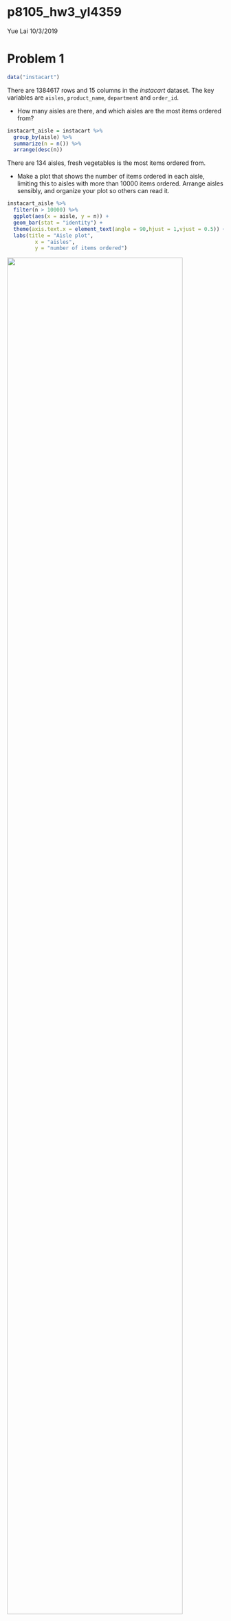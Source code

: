 p8105\_hw3\_yl4359
================
Yue Lai
10/3/2019

# Problem 1

``` r
data("instacart")
```

There are 1384617 rows and 15 columns in the *instacart* dataset. The
key variables are `aisles`, `product_name`, `department` and `order_id`.

  - How many aisles are there, and which aisles are the most items
    ordered from?

<!-- end list -->

``` r
instacart_aisle = instacart %>% 
  group_by(aisle) %>% 
  summarize(n = n()) %>% 
  arrange(desc(n))
```

There are 134 aisles, fresh vegetables is the most items ordered from.

  - Make a plot that shows the number of items ordered in each aisle,
    limiting this to aisles with more than 10000 items ordered. Arrange
    aisles sensibly, and organize your plot so others can read it.

<!-- end list -->

``` r
instacart_aisle %>% 
  filter(n > 10000) %>% 
  ggplot(aes(x = aisle, y = n)) +
  geom_bar(stat = "identity") +
  theme(axis.text.x = element_text(angle = 90,hjust = 1,vjust = 0.5)) +
  labs(title = "Aisle plot",
         x = "aisles",
         y = "number of items ordered")
```

<img src="p8105_hw3_yl4359_files/figure-gfm/unnamed-chunk-3-1.png" width="90%" />

  - Make a table showing the three most popular items in each of the
    aisles “baking ingredients”, “dog food care”, and “packaged
    vegetables fruits”. Include the number of times each item is ordered
    in your table.

<!-- end list -->

``` r
instacart %>% 
  group_by(aisle, product_name) %>% 
  summarize(n = n()) %>% 
  mutate(rank_n = min_rank(desc(n))) %>% 
  filter((rank_n == "1" | rank_n == "2" | rank_n == "3") 
         & (aisle == "baking ingredients" | aisle == "dog food care" | aisle == "packaged vegetables fruits")) %>% 
  select(-rank_n) %>% 
  knitr::kable()
```

| aisle                      | product\_name                                 |    n |
| :------------------------- | :-------------------------------------------- | ---: |
| baking ingredients         | Cane Sugar                                    |  336 |
| baking ingredients         | Light Brown Sugar                             |  499 |
| baking ingredients         | Pure Baking Soda                              |  387 |
| dog food care              | Organix Chicken & Brown Rice Recipe           |   28 |
| dog food care              | Small Dog Biscuits                            |   26 |
| dog food care              | Snack Sticks Chicken & Rice Recipe Dog Treats |   30 |
| packaged vegetables fruits | Organic Baby Spinach                          | 9784 |
| packaged vegetables fruits | Organic Blueberries                           | 4966 |
| packaged vegetables fruits | Organic Raspberries                           | 5546 |

  - Make a table showing the mean hour of the day at which Pink Lady
    Apples and Coffee Ice Cream are ordered on each day of the week;
    format this table for human readers (i.e. produce a 2 x 7 table).

<!-- end list -->

``` r
instacart %>% 
  filter(product_name == "Pink Lady Apples" | product_name == "Coffee Ice Cream") %>% 
  mutate(order_dow = factor(order_dow, levels = c("0", "1", "2", "3", "4", "5", "6")),
         order_dow = recode(order_dow, "0" = "Sunday", "1" = "Monday", "2" = "Tuesday", "3" = "Wednesday", "4" = "Thursday", "5" = "Friday", "6" = "Saturay")) %>% 
  group_by(product_name, day_of_week = order_dow) %>% 
  summarize(mean_hour_of_day = mean(order_hour_of_day)) %>% 
  pivot_wider(values_from = "mean_hour_of_day", 
              names_from = "day_of_week") %>% 
  knitr::kable(digits = 2)
```

| product\_name    | Sunday | Monday | Tuesday | Wednesday | Thursday | Friday | Saturay |
| :--------------- | -----: | -----: | ------: | --------: | -------: | -----: | ------: |
| Coffee Ice Cream |  13.77 |  14.32 |   15.38 |     15.32 |    15.22 |  12.26 |   13.83 |
| Pink Lady Apples |  13.44 |  11.36 |   11.70 |     14.25 |    11.55 |  12.78 |   11.94 |

# Problem 2

``` r
data("brfss_smart2010")
```

``` r
brfss_data = brfss_smart2010 %>% 
  janitor::clean_names() %>% 
  filter(topic == "Overall Health") %>% 
  mutate(response = factor(response, levels = c("Poor", "Fair", "Good", "Very good", "Excellent")))
```

  - In 2002, which states were observed at 7 or more locations? What
    about in 2010?

<!-- end list -->

``` r
brfss_data %>% 
  group_by(year, locationabbr) %>% 
  summarize(n = n()/5) %>% 
  filter(year == "2002" & n >= 7)
```

    ## # A tibble: 6 x 3
    ## # Groups:   year [1]
    ##    year locationabbr     n
    ##   <int> <chr>        <dbl>
    ## 1  2002 CT               7
    ## 2  2002 FL               7
    ## 3  2002 MA               8
    ## 4  2002 NC               7
    ## 5  2002 NJ               8
    ## 6  2002 PA              10

``` r
brfss_data %>% 
  group_by(year, locationabbr) %>% 
  summarize(n = n()/5) %>% 
  filter(year == "2010" & n >= 7)
```

    ## # A tibble: 14 x 3
    ## # Groups:   year [1]
    ##     year locationabbr     n
    ##    <int> <chr>        <dbl>
    ##  1  2010 CA              12
    ##  2  2010 CO               7
    ##  3  2010 FL              41
    ##  4  2010 MA               9
    ##  5  2010 MD              12
    ##  6  2010 NC              12
    ##  7  2010 NE              10
    ##  8  2010 NJ              19
    ##  9  2010 NY               9
    ## 10  2010 OH               8
    ## 11  2010 PA               7
    ## 12  2010 SC               7
    ## 13  2010 TX              16
    ## 14  2010 WA              10

In 2002, CT, FL, MA, NC, NJ and PA were observed at 7 or more locations.

In 2010, CA, CO, FL,MA, MD, NC, NE, NJ, NY, OH, PA, SC, TX and WA were
observed at 7 or more locations.

  - Construct a dataset that is limited to Excellent responses, and
    contains, year, state, and a variable that averages the data\_value
    across locations within a state. Make a “spaghetti” plot of this
    average value over time within a state (that is, make a plot showing
    a line for each state across years – the geom\_line geometry and
    group aesthetic will help).

<!-- end list -->

``` r
brfss_data %>% 
  filter(response == "Excellent") %>% 
  select(year, locationabbr, data_value) %>% 
  group_by(year, locationabbr) %>% 
  summarize(mean_data_value = mean(data_value)) %>% 
  ggplot(aes(x = year, y = mean_data_value, color = locationabbr)) +
  geom_line() +
  labs(title = "Average data_value of Excellent responses over time") +
  scale_color_hue(name = "State")
```

<img src="p8105_hw3_yl4359_files/figure-gfm/unnamed-chunk-9-1.png" width="90%" />

  - Make a two-panel plot showing, for the years 2006, and 2010,
    distribution of data\_value for responses (“Poor” to “Excellent”)
    among locations in NY State.

<!-- end list -->

``` r
brfss_2006 = brfss_data %>% 
  filter(year == "2006", locationabbr == "NY") %>% 
  ggplot(aes(x = response , y = data_value)) +
  geom_boxplot() +
  labs(caption = "Distribution of data_value for responses (2006)")

brfss_2010 = brfss_data %>% 
  filter(year == "2010", locationabbr == "NY") %>% 
  ggplot(aes(x = response, y = data_value)) +
  geom_boxplot() +
  labs(caption = "Distribution of data_value for responses (2010)")

brfss_2006 + brfss_2010
```

<img src="p8105_hw3_yl4359_files/figure-gfm/unnamed-chunk-10-1.png" width="90%" />

# Problem 3

  - Load, tidy, and otherwise wrangle the data. Your final dataset
    should include all originally observed variables and values; have
    useful variable names; include a weekday vs weekend variable; and
    encode data with reasonable variable classes. Describe the resulting
    dataset (e.g. what variables exist, how many observations, etc).

<!-- end list -->

``` r
accel_data = read_csv(file = "./data/accel_data.csv") %>% 
  janitor::clean_names() %>% 
  pivot_longer(activity_1:activity_1440, 
               names_to = "minute", 
               values_to = "activity", 
               names_prefix = "activity_") %>% 
  mutate(activity = as.integer(round(activity)),
         day = factor(day, level = c("Sunday", "Monday", "Tuesday", "Wednesday", "Thursday", "Friday", "Saturday")),
         hour = ceiling(as.numeric(minute) / 60),
         ) %>% 
  select(week, day, hour, minute, activity)
```

    ## Parsed with column specification:
    ## cols(
    ##   .default = col_double(),
    ##   day = col_character()
    ## )

    ## See spec(...) for full column specifications.

The new dataset *accel\_data* contains 5 variables, including `week`,
`day`, `hour`, `minute` and `activity`. There are 50400 observations.

  - Traditional analyses of accelerometer data focus on the total
    activity over the day. Using your tidied dataset, aggregate accross
    minutes to create a total activity variable for each day, and create
    a table showing these totals. Are any trends apparent?

<!-- end list -->

``` r
accel_data %>% 
  group_by(week, day) %>%
  summarize(total_activity = sum(activity)) %>%
  pivot_wider(names_from = day,
              values_from = total_activity) %>% 
  knitr::kable()
```

| week | Sunday | Monday | Tuesday | Wednesday | Thursday | Friday | Saturday |
| ---: | -----: | -----: | ------: | --------: | -------: | -----: | -------: |
|    1 | 631105 |  78830 |  307103 |    340113 |   355948 | 480534 |   376254 |
|    2 | 422018 | 295431 |  423245 |    440962 |   474048 | 568839 |   607175 |
|    3 | 467052 | 685910 |  381507 |    468869 |   371230 | 467420 |   382928 |
|    4 | 260617 | 409450 |  319568 |    434460 |   340291 | 154049 |     1440 |
|    5 | 138421 | 389080 |  367824 |    445366 |   549658 | 620860 |     1440 |

There are no apparent trends.

  - Accelerometer data allows the inspection activity over the course of
    the day. Make a single-panel plot that shows the 24-hour activity
    time courses for each day and use color to indicate day of the week.
    Describe in words any patterns or conclusions you can make based on
    this graph.

<!-- end list -->

``` r
accel_data %>% 
  group_by(week, day, hour) %>% 
  summarize(hour_activity = sum(activity)) %>% 
  ggplot(aes(x = hour, y = hour_activity, color = day)) +
  geom_point(alpha = 0.5) +
  geom_smooth(se = FALSE) +
  labs(
    title = "24-hour activity time for each day"
    ) 
```

    ## `geom_smooth()` using method = 'loess' and formula 'y ~ x'

<img src="p8105_hw3_yl4359_files/figure-gfm/unnamed-chunk-13-1.png" width="90%" />

From 0 am to 12 pm, the activity will first go up and then go down. On
Sunday, the largest activity count is around 12 am. On Friday, the
largest activity count is around 9 pm. On Wednesday, the largest
activity count is around 5 pm.
